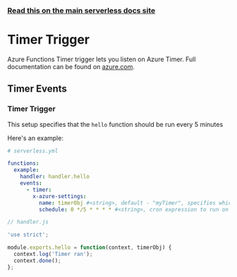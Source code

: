 <!--
title: Serverless Framework - Azure Functions Events - Timer
menuText: Timer
menuOrder: 2
description: Setting up Timer Events with Azure Functions via the Serverless Framework
layout: Doc
-->

<!-- DOCS-SITE-LINK:START automatically generated  -->

### [Read this on the main serverless docs site](https://www.serverless.com/framework/docs/providers/azure/events/timer)

<!-- DOCS-SITE-LINK:END -->

# Timer Trigger

Azure Functions Timer trigger lets you listen on Azure Timer. Full documentation
can be found on
[azure.com](https://docs.microsoft.com/en-us/azure/azure-functions/functions-bindings-timer).

## Timer Events

### Timer Trigger

This setup specifies that the `hello` function should be run every 5 minutes

Here's an example:

```yml
# serverless.yml

functions:
  example:
    handler: handler.hello
    events:
      - timer:
        x-azure-settings:
          name: timerObj #<string>, default - "myTimer", specifies which name is available on `context.bindings`
          schedule: 0 */5 * * * * #<string>, cron expression to run on
```

```javascript
// handler.js

'use strict';

module.exports.hello = function(context, timerObj) {
  context.log('Timer ran');
  context.done();
};
```
